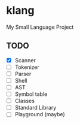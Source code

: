 # klang
My Small Language Project

## TODO
- [x] Scanner
- [ ] Tokenizer
- [ ] Parser
- [ ] Shell
- [ ] AST
- [ ] Symbol table
- [ ] Classes
- [ ] Standard Library
- [ ] Playground (maybe)

